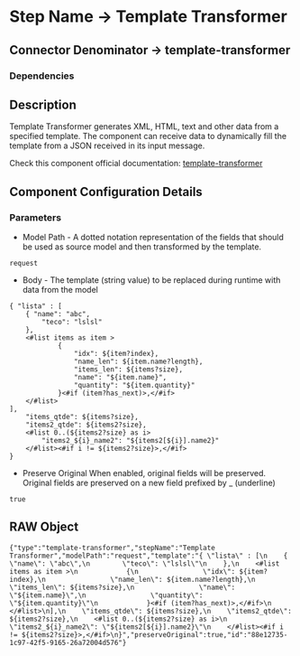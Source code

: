 # Step Name -> Template Transformer
## Connector Denominator -> template-transformer

### Dependencies

## Description

Template Transformer generates XML, HTML, text and other data from a specified template. The component can receive data to dynamically fill the template from a JSON received in its input message.

Check this component official documentation: [template-transformer](https://docs.digibee.com/documentation/components/tools/template-transformer "Digibee template-transformer documentation")

## Component Configuration Details
### Parameters

* Model Path - A dotted notation representation of the fields that should be used as source model and then transformed by the template.

```
request
```

* Body - The template (string value) to be replaced during runtime with data from the model

```
{ "lista" : [
    { "name": "abc",
        "teco": "lslsl"
    },
    <#list items as item >
            {
                "idx": ${item?index},
                "name_len": ${item.name?length},
                "items_len": ${items?size},
                "name": "${item.name}",
                "quantity": "${item.quantity}"
            }<#if (item?has_next)>,</#if>
    </#list>
],
    "items_qtde": ${items?size},
    "items2_qtde": ${items2?size},
    <#list 0..(${items2?size} as i>
        "items2_${i}_name2": "${items2[${i}].name2}"
    </#list><#if i != ${items2?size}>,</#if>
}
```

* Preserve Original
When enabled, original fields will be preserved. Original fields are preserved on a new field prefixed by _ (underline)

```
true
```

## RAW Object

```
{"type":"template-transformer","stepName":"Template Transformer","modelPath":"request","template":"{ \"lista\" : [\n    { \"name\": \"abc\",\n        \"teco\": \"lslsl\"\n    },\n    <#list items as item >\n            {\n                \"idx\": ${item?index},\n                \"name_len\": ${item.name?length},\n                \"items_len\": ${items?size},\n                \"name\": \"${item.name}\",\n                \"quantity\": \"${item.quantity}\"\n            }<#if (item?has_next)>,</#if>\n    </#list>\n],\n    \"items_qtde\": ${items?size},\n    \"items2_qtde\": ${items2?size},\n    <#list 0..(${items2?size} as i>\n        \"items2_${i}_name2\": \"${items2[${i}].name2}\"\n    </#list><#if i != ${items2?size}>,</#if>\n}","preserveOriginal":true,"id":"88e12735-1c97-42f5-9165-26a72004d576"}
```